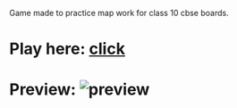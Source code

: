 Game made to practice map work for class 10 cbse boards.
# Play here: [click](https://suvan1911.github.io/mapwork/)
# Preview: ![preview](https://github.com/suvan1911/mapwork/blob/main/mapworkpreview.png)
